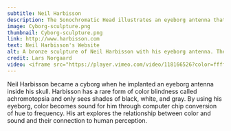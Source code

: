 ```yaml
---
subtitle: Neil Harbisson
description: The Sonochromatic Head illustrates an eyeborg antenna that allows Harbisson to identify colors through sound frequencies.
image: Cyborg-sculpture.png
thumbnail: Cyborg-sculpture.png
link: http://www.harbisson.com
text: Neil Harbisson's Website
alt: A bronze sculpture of Neil Harbisson with his eyeborg antenna. The antenna goes from inside the back of his head to hanging over his forehead.
credit: Lars Norgaard
video: <iframe src="https://player.vimeo.com/video/118166526?color=ffffff&title=0&byline=0&portrait=0" width="640" height="360" frameborder="0" webkitallowfullscreen mozallowfullscreen allowfullscreen></iframe>
---
```

Neil Harbisson became a cyborg when he implanted an eyeborg antenna inside his skull. Harbisson has a rare form of color blindness called achromotopsia and only sees shades of black, white, and gray. By using his eyeborg, color becomes sound for him through computer chip conversion of hue to frequency. His art explores the relationship between color and sound and their connection to human perception.  

